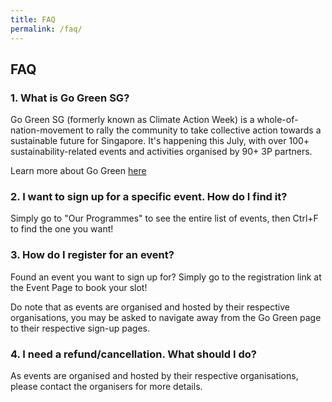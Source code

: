 ```yaml
---
title: FAQ
permalink: /faq/
---
```

## **FAQ**

### 1. What is Go Green SG?
Go Green SG (formerly known as Climate Action Week) is a whole-of-nation-movement to rally the community to take collective action towards a sustainable future for Singapore. It's happening this July, with over 100+ sustainability-related events and activities organised by 90+ 3P partners.

Learn more about Go Green [here](/about)

### 2. I want to sign up for a specific event. How do I find it?
Simply go to "Our Programmes" to see the entire list of events, then Ctrl+F to find the one you want!

### 3. How do I register for an event?
Found an event you want to sign up for? Simply go to the registration link at the Event Page to book your slot!

Do note that as events are organised and hosted by their respective organisations, you may be asked to navigate away from the Go Green page to their respective sign-up pages.

### 4. I need a refund/cancellation. What should I do?
As events are organised and hosted by their respective organisations, please contact the organisers for more details.